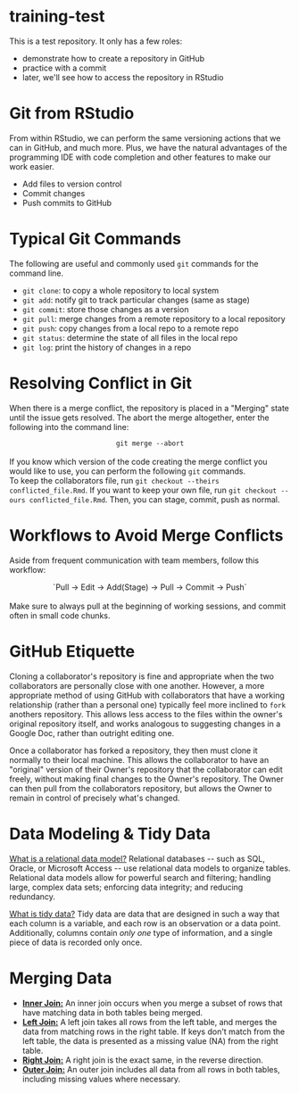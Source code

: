 # training-test

This is a test repository. It only has a few roles:

-   demonstrate how to create a repository in GitHub
-   practice with a commit
-   later, we'll see how to access the repository in RStudio

# Git from RStudio

From within RStudio, we can perform the same versioning actions that we can in GitHub, and much more. Plus, we have the natural advantages of the programming IDE with code completion and other features to make our work easier.

-   Add files to version control
-   Commit changes
-   Push commits to GitHub

# Typical Git Commands
The following are useful and commonly used `git` commands for the command line.
  - `git clone`: to copy a whole repository to local system
  - `git add`: notify git to track particular changes (same as stage)
  - `git commit`: store those changes as a version
  - `git pull`: merge changes from a remote repository to a local repository
  - `git push`: copy changes from a local repo to a remote repo
  - `git status`: determine the state of all files in the local repo
  - `git log`: print the history of changes in a repo

# Resolving Conflict in Git

When there is a merge conflict, the repository is placed in a "Merging" state until the issue gets resolved. The abort the merge altogether, enter the following into the command line: <center>`git merge --abort`</center>
<br>
If you know which version of the code creating the merge conflict you would like to use, you can perform the following `git` commands. <br>To keep the collaborators file, run `git checkout --theirs conflicted_file.Rmd`. If you want to keep your own file, run `git checkout --ours conflicted_file.Rmd`. Then, you can stage, commit, push as normal.

# Workflows to Avoid Merge Conflicts
Aside from frequent communication with team members, follow this workflow:
<center>`Pull -> Edit -> Add(Stage) -> Pull -> Commit -> Push`</center>
<br>
Make sure to always pull at the beginning of working sessions, and commit often in small code chunks. 

# GitHub Etiquette
Cloning a collaborator's repository is fine and appropriate when the two collaborators are personally close with one another. However, a more appropriate method of using GitHub with collaborators that have a working relationship (rather than a personal one) typically feel more inclined to `fork` anothers repository. This allows less access to the files within the owner's original repository itself, and works analogous to suggesting changes in a Google Doc, rather than outright editing one. 
<br>

Once a collaborator has forked a repository, they then must clone it normally to their local machine. This allows the collaborator to have an "original" version of their Owner's repository that the collaborator can edit freely, without making final changes to the Owner's repository. The Owner can then pull from the collaborators repository, but allows the Owner to remain in control of precisely what's changed.

# Data Modeling & Tidy Data
<u> What is a relational data model?</u> Relational databases -- such as SQL, Oracle, or Microsoft Access -- use relational data models to organize tables. Relational data models allow for powerful search and filtering; handling large, complex data sets; enforcing data integrity; and reducing redundancy.

<u> What is tidy data?</u> Tidy data are data that are designed in such a way that each column is a variable, and each row is an observation or a data point. Additionally, columns contain <i>only one</i> type of information, and a single piece of data is recorded only once.

# Merging Data
  - <b><u>Inner Join:</b></u> An inner join occurs when you merge a subset of rows that have matching data in both tables being merged.
  - <b><u>Left Join:</b></u> A left join takes all rows from the left table, and merges the data from matching rows in the right table. If keys don't match from the left table, the data is presented as a missing value (NA) from the right table.
  - <b><u>Right Join:</b></u> A right join is the exact same, in the reverse direction.
  - <b><u>Outer Join:</b></u> An outer join includes all data from all rows in both tables, including missing values where necessary.
